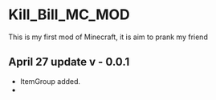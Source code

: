 # Kill_Bill_MC_MOD
This is my first mod of Minecraft, it is aim to prank my friend

## April 27 update v - 0.0.1
- ItemGroup added.
- 
